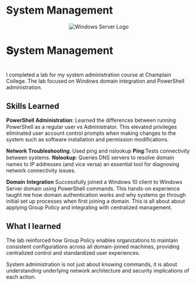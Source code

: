 # System Management #
<p align="center">
<img src= "https://mertcangokgoz.com/wp-content/uploads/2020/11/windows-server-2019-fhd-logo.png" alt="Windows Server Logo"/>
</p>

<h1>𝐒ystem Management<h1></h1>
I completed a lab for my system administration course at Champlain College. The lab focused on Windows domain integration and PowerShell administration.</h1>
<br />


<h2>Skills Learned </h2>
𝐏𝐨𝐰𝐞𝐫𝐒𝐡𝐞𝐥𝐥 𝐀𝐝𝐦𝐢𝐧𝐢𝐬𝐭𝐫𝐚𝐭𝐢𝐨𝐧: Learned the differences between running PowerShell as a regular user vs Administrator. This elevated privileges eliminated user account control prompts when making changes to the system such as software installation and permission modifications.

𝐍𝐞𝐭𝐰𝐨𝐫𝐤 𝐓𝐫𝐨𝐮𝐛𝐥𝐞𝐬𝐡𝐨𝐨𝐭𝐢𝐧𝐠: Used ping and nslookup
𝐏𝐢𝐧𝐠:Tests connectivity between systems.
𝐍𝐬𝐥𝐨𝐨𝐤𝐮𝐩: Queries DNS servers to resolve domain names to IP addresses (and vice versa) an essential tool for diagnosing network connectivity issues.

𝐃𝐨𝐦𝐚𝐢𝐧 𝐈𝐧𝐭𝐞𝐠𝐫𝐚𝐭𝐢𝐨𝐧
Successfully joined a Windows 10 client to Windows Server domain using PowerShell commands. This hands-on experience taught me how domain authentication works and why systems go through initial set up processes when first joining a domain. This is all about about applying Group Policy and integrating with centralized management.

<h2>What I learned </h2>
 The lab reinforced how Group Policy enables organizations to maintain consistent configurations across all domain-joined machines, providing centralized control and standardized user experiences.

System administration is not just about knowing commands, it is about understanding underlying network architecture and security implications of each action.


</b> 


